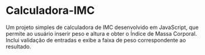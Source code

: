 # Calculadora-IMC

<p>Um projeto simples de calculadora de IMC desenvolvido em JavaScript, que permite ao usuário inserir peso e altura e obter o Índice de Massa Corporal. Inclui validação de entradas e exibe a faixa de peso correspondente ao resultado.</p>
